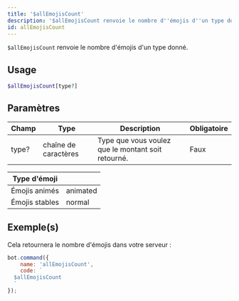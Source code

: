 ```yaml
---
title: '$allEmojisCount'
description: '$allEmojisCount renvoie le nombre d''émojis d''un type donné.'
id: allEmojisCount
---
```


`$allEmojisCount` renvoie le nombre d'émojis d'un type donné.

## Usage

```php
$allEmojisCount[type?]
```

## Paramètres

| Champ | Type                 | Description                                        | Obligatoire |
| ----- | -------------------- | -------------------------------------------------- | ----------- |
| type? | chaîne de caractères | Type que vous voulez que le montant soit retourné. | Faux        |

| Type d'émoji   |          |
| -------------- | -------- |
| Émojis animés  | animated |
| Émojis stables | normal   |

## Exemple(s)

Cela retournera le nombre d'émojis dans votre serveur :

```javascript
bot.command({
    name: 'allEmojisCount',
    code: `
  $allEmojisCount
  `
});
```